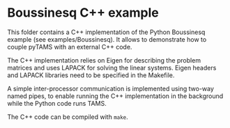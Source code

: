 # Boussinesq C++ example

This folder contains a C++ implementation of the Python
Boussinesq example (see examples/Boussinesq). It allows to demonstrate how to couple
pyTAMS with an external C++ code.

The C++ implementation relies on Eigen for describing the
problem matrices and uses LAPACK for solving the linear systems.
Eigen headers and LAPACK libraries need to be specified in the
Makefile.

A simple inter-processor communication is implemented using two-way named pipes, to
enable running the C++ implementation in the background while
the Python code runs TAMS.

The C++ code can be compiled with `make`.
